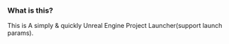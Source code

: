 ### What is this?

This is A simply & quickly Unreal Engine Project Launcher(support launch params).

